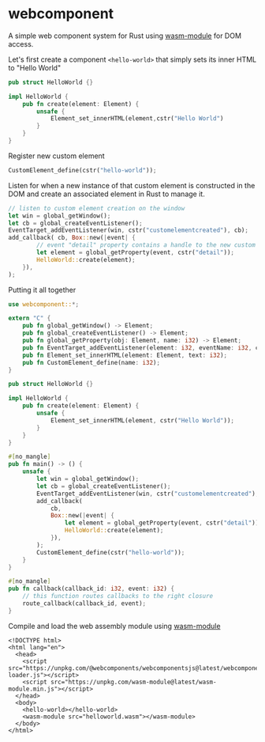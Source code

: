 # webcomponent
A simple web component system for Rust using [wasm-module](https://github.com/richardanaya/wasm-module) for DOM access.

Let's first create a component `<hello-world>` that simply sets its inner HTML to "Hello World"

```rust
pub struct HelloWorld {}

impl HelloWorld {
    pub fn create(element: Element) {
        unsafe {
            Element_set_innerHTML(element,cstr("Hello World")
        }
    }
}
```

Register new custom element

```rust
CustomElement_define(cstr("hello-world"));
```

Listen for when a new instance of that custom element is constructed in the DOM and create an associated element in Rust to manage it.

```rust
// listen to custom element creation on the window
let win = global_getWindow();
let cb = global_createEventListener();
EventTarget_addEventListener(win, cstr("customelementcreated"), cb);
add_callback( cb, Box::new(|event| {
        // event "detail" property contains a handle to the new custom element
        let element = global_getProperty(event, cstr("detail"));
        HelloWorld::create(element);
    }),
);
```

Putting it all together

```rust
use webcomponent::*;

extern "C" {
    pub fn global_getWindow() -> Element;
    pub fn global_createEventListener() -> Element;
    pub fn global_getProperty(obj: Element, name: i32) -> Element;
    pub fn EventTarget_addEventListener(element: i32, eventName: i32, callback: i32) -> i32;
    pub fn Element_set_innerHTML(element: Element, text: i32);
    pub fn CustomElement_define(name: i32);
}

pub struct HelloWorld {}

impl HelloWorld {
    pub fn create(element: Element) {
        unsafe {
            Element_set_innerHTML(element, cstr("Hello World"));
        }
    }
}

#[no_mangle]
pub fn main() -> () {
    unsafe {
        let win = global_getWindow();
        let cb = global_createEventListener();
        EventTarget_addEventListener(win, cstr("customelementcreated"), cb);
        add_callback(
            cb,
            Box::new(|event| {
                let element = global_getProperty(event, cstr("detail"));
                HelloWorld::create(element);
            }),
        );
        CustomElement_define(cstr("hello-world"));
    }
}

#[no_mangle]
pub fn callback(callback_id: i32, event: i32) {
    // this function routes callbacks to the right closure
    route_callback(callback_id, event);
}
```

Compile and load the web assembly module using [wasm-module](https://github.com/richardanaya/wasm-module)

```
<!DOCTYPE html>
<html lang="en">
  <head>
    <script src="https://unpkg.com/@webcomponents/webcomponentsjs@latest/webcomponents-loader.js"></script>
    <script src="https://unpkg.com/wasm-module@latest/wasm-module.min.js"></script>
  </head>
  <body>
    <hello-world></hello-world>
    <wasm-module src="helloworld.wasm"></wasm-module>
  </body>
</html>
```
